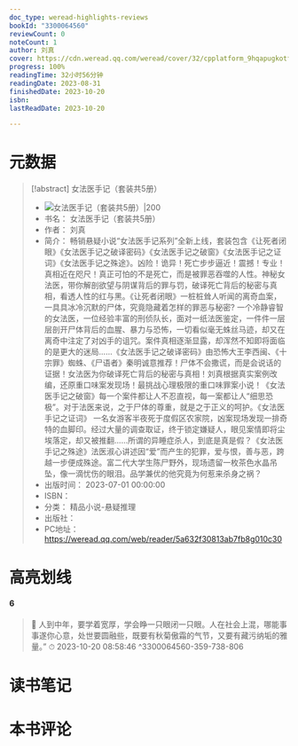 ```yaml
---
doc_type: weread-highlights-reviews
bookId: "3300064560"
reviewCount: 0
noteCount: 1
author: 刘真
cover: https://cdn.weread.qq.com/weread/cover/32/cpplatform_9hqapugkotfwcxrsfiy9fh/t6_cpplatform_9hqapugkotfwcxrsfiy9fh1689665901.jpg
progress: 100%
readingTime: 32小时56分钟
readingDate: 2023-08-31
finishedDate: 2023-10-20
isbn: 
lastReadDate: 2023-10-20

---
```

# 元数据
> [!abstract] 女法医手记（套装共5册）
> - ![ 女法医手记（套装共5册）|200](https://cdn.weread.qq.com/weread/cover/32/cpplatform_9hqapugkotfwcxrsfiy9fh/t6_cpplatform_9hqapugkotfwcxrsfiy9fh1689665901.jpg)
> - 书名： 女法医手记（套装共5册）
> - 作者： 刘真
> - 简介： 畅销悬疑小说“女法医手记系列”全新上线，套装包含《让死者闭眼》《女法医手记之破译密码》《女法医手记之破窗》《女法医手记之证词》《女法医手记之殊途》。凶险！诡异！死亡步步逼近！震撼！专业！真相近在咫尺！真正可怕的不是死亡，而是被罪恶吞噬的人性。神秘女法医，带你解剖欲望与阴谋背后的罪与罚，破译死亡背后的秘密与真相，看透人性的红与黑。《让死者闭眼》一桩桩耸人听闻的离奇血案，一具具冰冷沉默的尸体，究竟隐藏着怎样的罪恶与秘密? 一个冷静睿智的女法医，一位经验丰富的刑侦队长，面对一纸法医鉴定，一件件一层层剖开尸体背后的血腥、暴力与恐怖，一切看似毫无蛛丝马迹，却又在离奇中注定了对凶手的诅咒。案件真相逐渐显露，却浑然不知即将面临的是更大的迷局……《女法医手记之破译密码》由恐怖大王李西闽、《十宗罪》蜘蛛、《尸语者》秦明诚意推荐！尸体不会撒谎，而是会说话的证据！女法医为你破译死亡背后的秘密与真相！刘真根据真实案例改编，还原重口味案发现场！最挑战心理极限的重口味罪案小说！《女法医手记之破窗》每一个案件都让人不忍直视，每一案都让人“细思恐极”。对于法医来说，之于尸体的尊重，就是之于正义的呵护。《女法医手记之证词》 一名女游客半夜死于度假区农家院，凶案现场发现一排奇特的血脚印。经过大量的调查取证，终于锁定嫌疑人，眼见案情即将尘埃落定，却又被推翻……所谓的异睡症杀人，到底是真是假？《女法医手记之殊途》法医淑心讲述因“爱”而产生的犯罪，爱与恨，善与恶，跨越一步便成殊途。富二代大学生陈尸野外，现场遗留一枚茶色水晶吊坠，像一滴忧伤的眼泪。品学兼优的他究竟为何惹来杀身之祸？
> - 出版时间： 2023-07-01 00:00:00
> - ISBN： 
> - 分类： 精品小说-悬疑推理
> - 出版社： 
> - PC地址：https://weread.qq.com/web/reader/5a632f30813ab7fb8g010c30

# 高亮划线

#### 6

> 📌 人到中年，要学着宽厚，学会睁一只眼闭一只眼。人在社会上混，哪能事事遂你心意，处世要圆融些，既要有秋菊傲霜的气节，又要有藏污纳垢的雅量。” 
> ⏱ 2023-10-20 08:58:46 ^3300064560-359-738-806

# 读书笔记

# 本书评论

